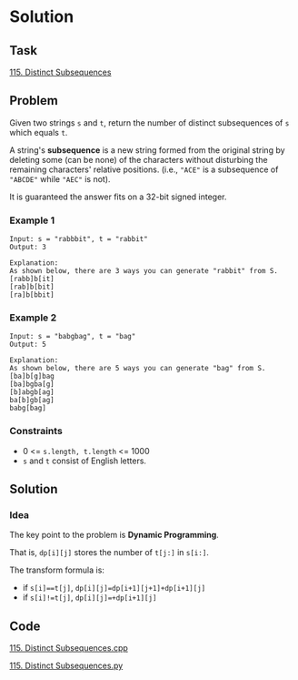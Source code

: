 # Solution

## Task

[115. Distinct Subsequences](https://leetcode-cn.com/problems/distinct-subsequences/)

## Problem

Given two strings ``s`` and ``t``, return the number of distinct subsequences of ``s`` which equals ``t``.

A string's **subsequence** is a new string formed from the original string by deleting some (can be none) of the characters without disturbing the remaining characters' relative positions. (i.e., ``"ACE"`` is a subsequence of ``"ABCDE"`` while ``"AEC"`` is not).

It is guaranteed the answer fits on a 32-bit signed integer.

### Example 1
```
Input: s = "rabbbit", t = "rabbit"
Output: 3

Explanation:
As shown below, there are 3 ways you can generate "rabbit" from S.
[rabb]b[it]
[rab]b[bit]
[ra]b[bbit]
```

### Example 2
```
Input: s = "babgbag", t = "bag"
Output: 5

Explanation:
As shown below, there are 5 ways you can generate "bag" from S.
[ba]b[g]bag
[ba]bgba[g]
[b]abgb[ag]
ba[b]gb[ag]
babg[bag]
```

### Constraints

* 0 <= ``s.length, t.length`` <= 1000
* ``s`` and ``t`` consist of English letters.

## Solution

### Idea
The key point to the problem is **Dynamic Programming**.

That is, ``dp[i][j]`` stores the number of ``t[j:]`` in ``s[i:]``.

The transform formula is:

* if ``s[i]==t[j]``, ``dp[i][j]=dp[i+1][j+1]+dp[i+1][j]``
* if ``s[i]!=t[j]``, ``dp[i][j]=+dp[i+1][j]``
  

## Code
[115. Distinct Subsequences.cpp](https://github.com/0oTedo0/Leetcode-Exercises/blob/main/Daily%20Exercises/Mar%202021/2021-03-17%20:%20115.%20Distinct%20Subsequences/115.%20Distinct%20Subsequences.cpp)

[115. Distinct Subsequences.py](https://github.com/0oTedo0/Leetcode-Exercises/blob/main/Daily%20Exercises/Mar%202021/2021-03-17%20:%20115.%20Distinct%20Subsequences/115.%20Distinct%20Subsequences.py)

